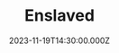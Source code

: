 ---
video:
  type: vimeo
  id: 886228980
speaker:
  permalink: adam-julch
  name: Adam Julch
title: Enslaved
image: https://i.imgur.com/wzkW2dt.png
date: 2023-11-19T14:30:00.000Z
series: "the-practice-of-sorrow"
---